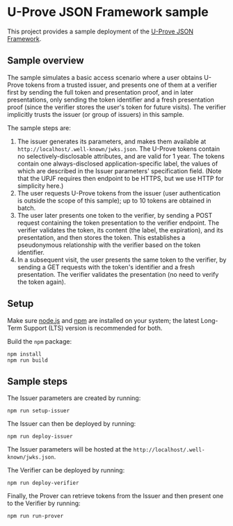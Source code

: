 # U-Prove JSON Framework sample

This project provides a sample deployment of the [U-Prove JSON Framework](../../doc/U-Prove_JSON_Framework.md).

## Sample overview

The sample simulates a basic access scenario where a user obtains U-Prove tokens from a trusted issuer, and presents one of them at a verifier first by sending the full token and presentation proof, and in later presentations, only sending the token identifier and a fresh presentation proof (since the verifier stores the user's token for future visits). The verifier implicitly trusts the issuer (or group of issuers) in this sample.

The sample steps are:
1. The issuer generates its parameters, and makes them available at `http://localhost/.well-known/jwks.json`. The U-Prove tokens contain no selectively-disclosable attributes, and are valid for 1 year. The tokens contain one always-disclosed application-specific label, the values of which are described in the Issuer parameters' specification field. (Note that the UPJF requires then endpoint to be HTTPS, but we use HTTP for simplicity here.)
2. The user requests U-Prove tokens from the issuer (user authentication is outside the scope of this sample); up to 10 tokens are obtained in batch.
3. The user later presents one token to the verifier, by sending a POST request containing the token presentation to the verifier endpoint. The verifier validates the token, its content (the label, the expiration), and its presentation, and then stores the token. This establishes a pseudonymous relationship with the verifier based on the token identifier.
4. In a subsequent visit, the user presents the same token to the verifier, by sending a GET requests with the token's identifier and a fresh presentation. The verifier validates the presentation (no need to verify the token again).

## Setup

Make sure [node.js](https://nodejs.org/) and [npm](https://docs.npmjs.com/downloading-and-installing-node-js-and-npm) are installed on your system; the latest Long-Term Support (LTS) version is recommended for both. 

Build the `npm` package:
```
npm install
npm run build
```

## Sample steps

The Issuer parameters are created by running:
```
npm run setup-issuer
```

The Issuer can then be deployed by running:
```
npm run deploy-issuer
```

The Issuer parameters will be hosted at the `http://localhost/.well-known/jwks.json`.

The Verifier can be deployed by running:

```
npm run deploy-verifier
```

Finally, the Prover can retrieve tokens from the Issuer and then present one to the Verifier by running:
```
npm run run-prover
```

